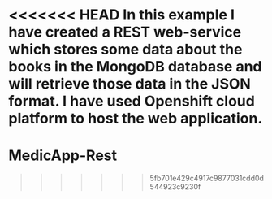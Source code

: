 <<<<<<< HEAD
In this example I have created a REST web-service which stores some data about the books in the MongoDB database and will retrieve those data in the JSON format. I have used Openshift cloud platform to host the web application. 
=======
# MedicApp-Rest
>>>>>>> 5fb701e429c4917c9877031cdd0d544923c9230f
